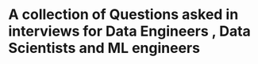 # A collection of Questions asked in interviews for Data Engineers , Data Scientists and ML engineers
